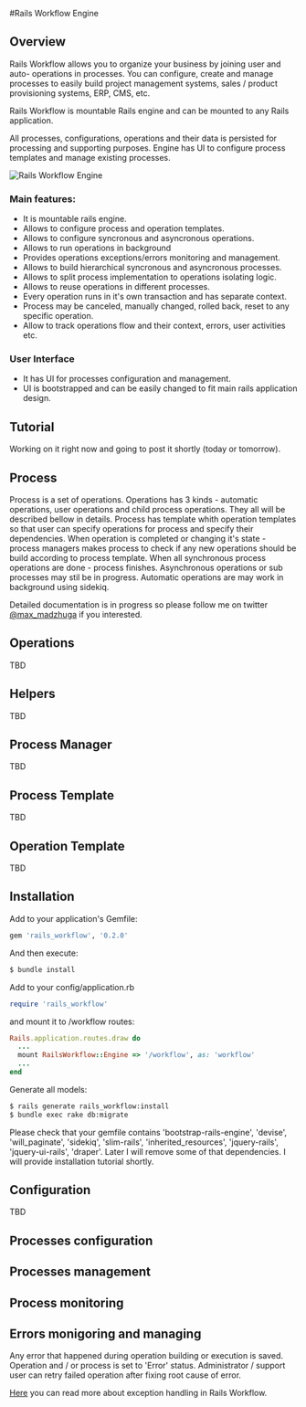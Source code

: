 #Rails Workflow Engine

## Overview

Rails Workflow allows you to organize your business by joining user and auto- operations in processes. You can
configure, create and manage processes to easily build project management systems, sales / product provisioning systems,
ERP, CMS, etc.

Rails Workflow is mountable Rails engine and can be mounted to any Rails application.

All processes, configurations, operations and their data is persisted for processing and supporting purposes.
Engine has UI to configure process templates and manage existing processes.

![Rails Workflow Engine](http://madzhuga.github.io/rails_workflow/images/rails_workflow_screenshot.png)
### Main features:
* It is mountable rails engine.
* Allows to configure process and operation templates.
* Allows to configure syncronous and asyncronous operations.
* Allows to run operations in background
* Provides operations exceptions/errors monitoring and management.
* Allows to build hierarchical syncronous and asyncronous processes.
* Allows to split process implementation to operations isolating logic.
* Allows to reuse operations in different processes.
* Every operation runs in it's own transaction and has separate context.
* Process may be canceled, manually changed, rolled back, reset to any specific operation.
* Allow to track operations flow and their context, errors, user activities etc.

### User Interface
* It has UI for processes configuration and management.
* UI is bootstrapped and can be easily changed to fit main rails application design.

## Tutorial
Working on it right now and going to post it shortly (today or tomorrow).

## Process
Process is a set of operations. Operations has 3 kinds - automatic operations, user operations and child process operations. They all will be described bellow in details. Process has template whith operation templates so that user can specify operations for process and specify their dependencies. When operation is completed or changing it's state - process managers makes process to check if any new operations should be build according to process template. When all synchronous process operations are done - process finishes. Asynchronous operations or sub processes may stil be in progress. Automatic operations are may work in background using sidekiq.

Detailed documentation is in progress so please follow me on twitter [@max_madzhuga](https://twitter.com/max_madzhuga) if you interested.

## Operations
TBD

## Helpers
TBD

## Process Manager
TBD

## Process Template
TBD

## Operation Template
TBD

## Installation

Add to your application's Gemfile:

```ruby
gem 'rails_workflow', '0.2.0'
```

And then execute:

```sh
$ bundle install
```

Add to your config/application.rb
```ruby
require 'rails_workflow'
```

and mount it to /workflow routes:
```ruby
Rails.application.routes.draw do
  ...
  mount RailsWorkflow::Engine => '/workflow', as: 'workflow'
  ...
end
```
Generate all models:
```sh
$ rails generate rails_workflow:install
$ bundle exec rake db:migrate
```
Please check that your gemfile contains 'bootstrap-rails-engine', 'devise', 'will_paginate', 'sidekiq', 'slim-rails',
'inherited_resources', 'jquery-rails', 'jquery-ui-rails', 'draper'. Later I will remove some of that dependencies.
I will provide installation tutorial shortly.

## Configuration
TBD


## Processes configuration

## Processes management

## Process monitoring

## Errors monigoring and managing
Any error that happened during operation building or execution is saved. Operation and / or process is set to 'Error'
status. Administrator / support user can retry failed operation after fixing root cause of error.

[Here](http://madzhuga.tumblr.com/post/110449183244/rails-workflow-engine-exceptions-handling) you can read more about
exception handling in Rails Workflow.

